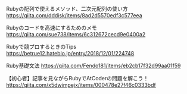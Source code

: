 Rubyの配列で使えるメソッド、二次元配列の使い方
https://qiita.com/dddisk/items/8ad2d5570edf3c577eea

Rubyのコードを高速にするためのメモ
https://qiita.com/sue738/items/6c312672cecd9e0400a2

Rubyで競プロするときのTips
https://betrue12.hateblo.jp/entry/2018/12/01/224748

Ruby基礎文法
https://qiita.com/Fendo181/items/eb2cb17f32d99aa01f59

【初心者】記事を見ながらRubyでAtCoderの問題を解こう！
https://qiita.com/x5dwimpejx/items/000478e27f46c0333bdf